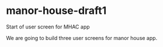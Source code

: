 # manor-house-draft1
Start of user screen for MHAC app

We are going to build three user screens for manor house app.































































































































































































































































